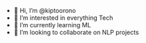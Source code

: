 - 👋 Hi, I’m @kiptoorono
- 👀 I’m interested in everything Tech
- 🌱 I’m currently learning ML
- 💞️ I’m looking to collaborate on NLP projects


